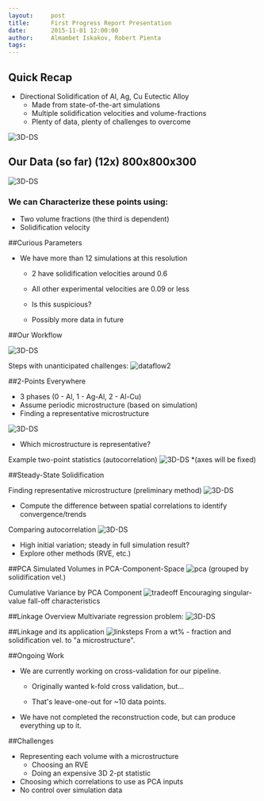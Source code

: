 ```yaml
---
layout:     post
title:      First Progress Report Presentation
date:       2015-11-01 12:00:00
author:     Almambet Iskakov, Robert Pienta
tags: 		
---
```

<!-- Start Writing Below in Markdown -->

## Quick Recap
* Directional Solidification of Al, Ag, Cu Eutectic Alloy
  * Made from state-of-the-art simulations
  * Multiple solidification velocities and volume-fractions
  * Plenty of data, plenty of challenges to overcome
  
![3D-DS](/MIC-Ternary-Eutectic-Alloy/img/milestone1_pres/directional-solid-3d.png)
  
## Our Data (so far) (12x) 800x800x300
![3D-DS](/MIC-Ternary-Eutectic-Alloy/img/milestone2_pres/sim_params.png)

### We can Characterize these points using: 
* Two volume fractions (the third is dependent) 
* Solidification velocity

##Curious Parameters 

* We have more than 12 simulations at this resolution
  * 2 have solidification velocities around 0.6
  * All other experimental velocities are 0.09 or less
  * Is this suspicious?   
  
  * Possibly more data in future

##Our Workflow

![3D-DS](/MIC-Ternary-Eutectic-Alloy/img/workflow/dataflow.png)

Steps with unanticipated challenges:
![dataflow2](/MIC-Ternary-Eutectic-Alloy/img/milestone2_pres/dataflow1.jpg)

##2-Points Everywhere

* 3 phases (0 - Al, 1 - Ag-Al, 2 - Al-Cu)
* Assume periodic microstructure (based on simulation)
* Finding a representative microstructure

![3D-DS](/MIC-Ternary-Eutectic-Alloy/img/milestone2_pres/4_microstructures.png)
* Which microstructure is representative?


Example two-point statistics (autocorrelation)
![3D-DS](/MIC-Ternary-Eutectic-Alloy/img/milestone2_pres/auto.png)
*(axes will be fixed)

##Steady-State Solidification

Finding representative microstructure (preliminary method)
![3D-DS](/MIC-Ternary-Eutectic-Alloy/img/milestone2_pres/delta_method.png)
* Compute the difference between spatial correlations to identify convergence/trends

Comparing autocorrelation
![3D-DS](/MIC-Ternary-Eutectic-Alloy/img/milestone2_pres/compare.png)
* High initial variation; steady in full simulation result? 
* Explore other methods (RVE, etc.)

##PCA
Simulated Volumes in PCA-Component-Space
![pca](/MIC-Ternary-Eutectic-Alloy/img/milestone2_pres/pca.png) 
(grouped by solidification vel.)

Cumulative Variance by PCA Component
![tradeoff](/MIC-Ternary-Eutectic-Alloy/img/milestone2_pres/decay.png)
Encouraging singular-value fall-off characteristics

##Linkage Overview
Multivariate regression problem:
![3D-DS](/MIC-Ternary-Eutectic-Alloy/img/workflow/overview.png)

##Linkage and its application
![linksteps](/MIC-Ternary-Eutectic-Alloy/img/milestone2_pres/link_steps.jpg)
From a wt% - fraction and solidification vel. to "a microstructure".

##Ongoing Work
* We are currently working on cross-validation for our pipeline.
  * Originally wanted k-fold cross validation, but...

  * That's leave-one-out for ~10 data points.

* We have not completed the reconstruction code, but can produce everything up to it.

##Challenges
* Representing each volume with a microstructure
  * Choosing an RVE
  * Doing an expensive 3D 2-pt statistic
* Choosing which correlations to use as PCA inputs
* No control over simulation data



